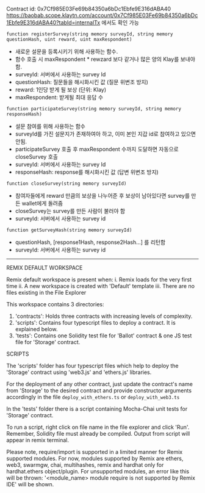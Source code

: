 Contract id: 0x7Cf985E03Fe69b84350a6bDc1Ebfe9E316dABA40
https://baobab.scope.klaytn.com/account/0x7Cf985E03Fe69b84350a6bDc1Ebfe9E316dABA40?tabId=internalTx
에서도 확인 가능


`function registerSurvey(string memory surveyId, string memory questionHash, uint reward, uint maxRespondent)`
- 새로운 설문을 등록시키기 위해 사용하는 함수. 
- 함수 호출 시 maxRespondent * rewzard 보다 같거나 많은 양의 Klay를 보내야 함.
- surveyId: 서버에서 사용하는 survey Id
- questionHash: 질문들을 해시화시킨 값 (질문 위변조 방지)
- reward: 1인당 받게 될 보상 (단위: Klay)
- maxRespondent: 받게될 최대 응답 수


`function participateSurvey(string memory surveyId, string memory responseHash)`
- 설문 참여를 위해 사용하는 함수
- surveyId를 가진 설문지가 존재하여아 하고, 이미 본인 지갑 id로 참여하고 있으면 안됨.
- participateSurvey 호출 후 maxRespondent 수까지 도달하면 자동으로 closeSurvey 호출
- surveyId: 서버에서 사용하는 survey Id
- responseHash: response를 해시화시킨 값 (답변 위변조 방지)


`function closeSurvey(string memory surveyId)`
- 참여자들에게 reward 만큼의 보상을 나누어준 후 보상이 남아있다면 survey를 만든 wallet에게 돌려줌
- closeSurvey는 survey를 만든 사람이 불러야 함
- surveyId: 서버에서 사용하는 survey id


`function getSurveyHash(string memory surveyId)`
- questionHash, [response1Hash, response2Hash...] 를 리턴함
- surveyId: 서버에서 사용하는 survey id

---

REMIX DEFAULT WORKSPACE

Remix default workspace is present when:
i. Remix loads for the very first time 
ii. A new workspace is created with 'Default' template
iii. There are no files existing in the File Explorer

This workspace contains 3 directories:

1. 'contracts': Holds three contracts with increasing levels of complexity.
2. 'scripts': Contains four typescript files to deploy a contract. It is explained below.
3. 'tests': Contains one Solidity test file for 'Ballot' contract & one JS test file for 'Storage' contract.

SCRIPTS

The 'scripts' folder has four typescript files which help to deploy the 'Storage' contract using 'web3.js' and 'ethers.js' libraries.

For the deployment of any other contract, just update the contract's name from 'Storage' to the desired contract and provide constructor arguments accordingly 
in the file `deploy_with_ethers.ts` or  `deploy_with_web3.ts`

In the 'tests' folder there is a script containing Mocha-Chai unit tests for 'Storage' contract.

To run a script, right click on file name in the file explorer and click 'Run'. Remember, Solidity file must already be compiled.
Output from script will appear in remix terminal.

Please note, require/import is supported in a limited manner for Remix supported modules.
For now, modules supported by Remix are ethers, web3, swarmgw, chai, multihashes, remix and hardhat only for hardhat.ethers object/plugin.
For unsupported modules, an error like this will be thrown: '<module_name> module require is not supported by Remix IDE' will be shown.
